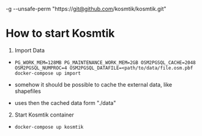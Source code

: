 -g --unsafe-perm "https://git@github.com/kosmtik/kosmtik.git"

# How to start Kosmtik

1. Import Data

- `PG_WORK_MEM=128MB PG_MAINTENANCE_WORK_MEM=2GB OSM2PGSQL_CACHE=2048 OSM2PGSQL_NUMPROC=4 OSM2PGSQL_DATAFILE=<path/to/data/file.osm.pbf docker-compose up import`

- somehow it should be possible to cache the external data, like shapefiles
- uses then the cached data form "./data"

2. Start Kosmtik container

- `docker-compose up kosmtik`
